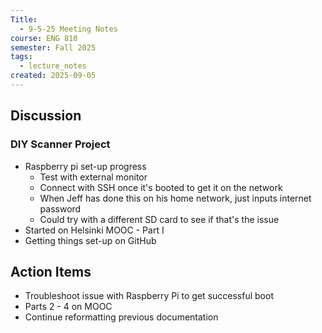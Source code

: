 ```yaml
---
Title:
  - 9-5-25 Meeting Notes
course: ENG 810
semester: Fall 2025
tags:
  - lecture_notes
created: 2025-09-05
---
```

## Discussion
### DIY Scanner Project
- Raspberry pi set-up progress
	- Test with external monitor
	- Connect with SSH once it's booted to get it on the network
	- When Jeff has done this on his home network, just inputs internet password
	- Could try with a different SD card to see if that's the issue
- Started on Helsinki MOOC - Part I
- Getting things set-up on GitHub

## ​Action Items
- Troubleshoot issue with Raspberry Pi to get successful boot
- Parts 2 - 4 on MOOC
- Continue reformatting previous documentation
